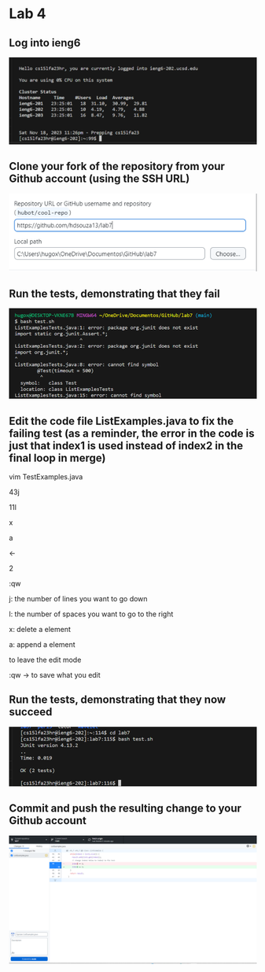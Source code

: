 Lab 4
=========

Log into ieng6
---
![Image](phlab4.1.png)

Clone your fork of the repository from your Github account (using the SSH URL)
---
![Image](phlab4.6.png)

Run the tests, demonstrating that they fail
---
![Image](phlab4.2.png)

Edit the code file ListExamples.java to fix the failing test (as a reminder, the error in the code is just that index1 is used instead of index2 in the final loop in merge)
---

vim TestExamples.java

43j

11l

x

a 

<-

2
<esq> 

:qw 

<enter>

j: the number of lines you want to go down

l: the number of spaces you want to go to the right

x: delete a element

a: append a element

<esq> to leave the edit mode

:qw -> to save what you edit

Run the tests, demonstrating that they now succeed
---
![Image](phlab4.4.png)

Commit and push the resulting change to your Github account
----
![Image](phlab4.3.png)
